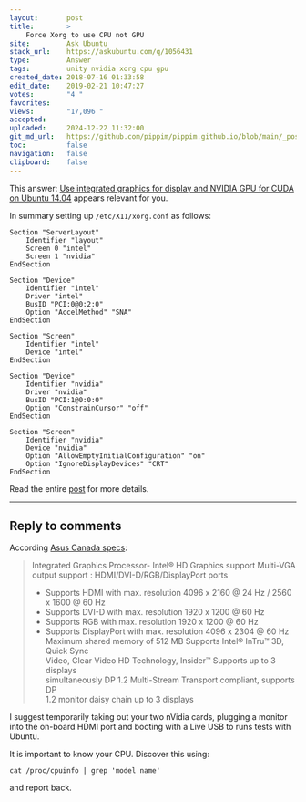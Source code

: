 ```yaml
---
layout:       post
title:        >
    Force Xorg to use CPU not GPU
site:         Ask Ubuntu
stack_url:    https://askubuntu.com/q/1056431
type:         Answer
tags:         unity nvidia xorg cpu gpu
created_date: 2018-07-16 01:33:58
edit_date:    2019-02-21 10:47:27
votes:        "4 "
favorites:    
views:        "17,096 "
accepted:     
uploaded:     2024-12-22 11:32:00
git_md_url:   https://github.com/pippim/pippim.github.io/blob/main/_posts/2018/2018-07-16-Force-Xorg-to-use-CPU-not-GPU.md
toc:          false
navigation:   false
clipboard:    false
---
```


This answer: [Use integrated graphics for display and NVIDIA GPU for CUDA on Ubuntu 14.04][1] appears relevant for you.

In summary setting up `/etc/X11/xorg.conf` as follows:

``` 
Section "ServerLayout"
    Identifier "layout"
    Screen 0 "intel"
    Screen 1 "nvidia"
EndSection

Section "Device"
    Identifier "intel"
    Driver "intel"
    BusID "PCI:0@0:2:0"
    Option "AccelMethod" "SNA"
EndSection

Section "Screen"
    Identifier "intel"
    Device "intel"
EndSection

Section "Device"
    Identifier "nvidia"
    Driver "nvidia"
    BusID "PCI:1@0:0:0"
    Option "ConstrainCursor" "off"
EndSection

Section "Screen"
    Identifier "nvidia"
    Device "nvidia"
    Option "AllowEmptyInitialConfiguration" "on"
    Option "IgnoreDisplayDevices" "CRT"
EndSection
```

 Read the entire [post][1] for more details.


----------

## Reply to comments

According [Asus Canada specs][2]:

> Integrated Graphics Processor- Intel® HD Graphics support Multi-VGA  
> output support : HDMI/DVI-D/RGB/DisplayPort ports  
> - Supports HDMI with max. resolution 4096 x 2160 @ 24 Hz / 2560 x 1600 @ 60 Hz  
> - Supports DVI-D with max. resolution 1920 x 1200 @ 60 Hz  
> - Supports RGB with max. resolution 1920 x 1200 @ 60 Hz  
> - Supports DisplayPort with max. resolution 4096 x 2304 @ 60 Hz Maximum shared memory of 512 MB Supports Intel® InTru™ 3D, Quick Sync  
> Video, Clear Video HD Technology, Insider™ Supports up to 3 displays  
> simultaneously DP 1.2 Multi-Stream Transport compliant, supports DP  
> 1.2 monitor daisy chain up to 3 displays  

I suggest temporarily taking out your two nVidia cards, plugging a monitor into the on-board HDMI port and booting with a Live USB to runs tests with Ubuntu.

It is important to know your CPU. Discover this using:

``` 
cat /proc/cpuinfo | grep 'model name'
```

and report back.

  [1]: https://gist.github.com/alexlee-gk/76a409f62a53883971a18a11af93241b
  [2]: https://www.asus.com/ca-en/Motherboards/Z170-A/specifications/
